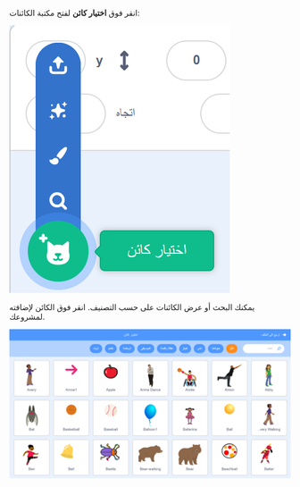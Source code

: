 انقر فوق **اختيار كائن** لفتح مكتبة الكائنات:

![تم تحديد زر "اختيار الكائن".](images/sprite-library.png)

يمكنك البحث أو عرض الكائنات على حسب التصنيف. انقر فوق الكائن لإضافته لمشروعك.

![مكتبة الكائنات](images/sprite-choose.png)
